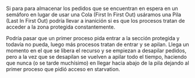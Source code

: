 Si para para almacenar los pedidos que se encuentran en espera en un semáforo en lugar de usar una Cola (First In First Out) usáramos una Pila (Last In First Out) podría llevar a inanición si es que los procesos tratan de acceder a la zona protegida constantemente. 

Podría pasar que un primer proceso pida entrar a la sección protegida y todavía no pueda, luego más procesos tratan de entrar y se apilan. Llega un momento en el que se libera el recurso y se empiezan a desapilar pedidos, pero a la vez que se desapilan se vuelven a apilar todo el tiempo, haciendo que nunca (o se tarde muchísimo) en llegar hacia abajo de la pila dejando al primer proceso que pidió acceso en starvation. 
